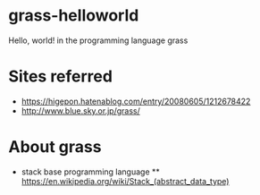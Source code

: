 # grass-helloworld
Hello, world! in the programming language grass

# Sites referred
* https://higepon.hatenablog.com/entry/20080605/1212678422
* http://www.blue.sky.or.jp/grass/

# About grass
* stack base programming language
** https://en.wikipedia.org/wiki/Stack_(abstract_data_type)
